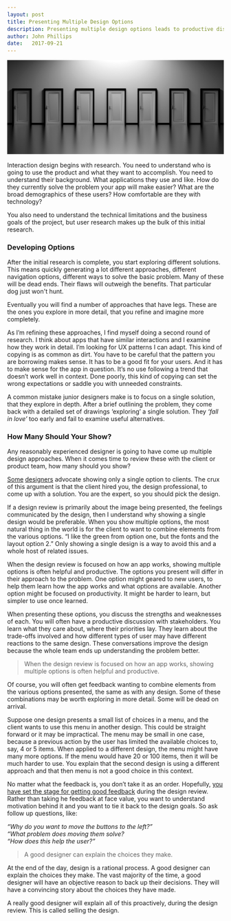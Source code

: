 ```yaml
---
layout: post
title: Presenting Multiple Design Options
description: Presenting multiple design options leads to productive discussions and better design
author: John Phillips
date:   2017-09-21 
---
```


<img src="/img/many-doors.jpg" class="full-width">

Interaction design begins with research. You need to understand  who is going to use the product and what they want to accomplish. You need to understand their background. What applications they use and like. How do they currently solve the problem your app will make easier? What are the broad demographics of these users? How comfortable are they with technology?

You also need to understand the technical limitations and the business goals of the project, but user research makes up the bulk of this initial research. 

### Developing Options

After the initial research is complete, you start exploring different solutions. This means quickly generating a lot different approaches, different navigation options, different ways to solve the basic problem. Many of these will be dead ends. Their flaws will outweigh the benefits. That particular dog just won't hunt. 

Eventually you will find a number of approaches that have legs. These are the ones you explore in more detail, that you refine and imagine more completely.

As I’m refining these approaches, I find myself doing a second round of research. I think about apps that have similar interactions and I examine how they work in detail. I’m looking for UX patterns I can adapt. This kind of copying is as common as dirt. You have to be careful that the pattern you are borrowing makes sense. It has to be a good fit for your users. And it has to make sense for the app in question. It’s no use following a trend that doesn’t work well in context. Done poorly, this kind of copying can set the wrong expectations or saddle you with unneeded constraints.

A common mistake junior designers make is to focus on a single solution, that they explore in depth. After a brief outlining the problem, they come back with a detailed set of drawings ‘exploring’ a single solution. They *‘fall in love’* too early and fail to examine useful alternatives.

### How Many Should Your Show?

Any reasonably experienced designer is going to have come up multiple design approaches. When it comes time to review these with the client or product team, how many should you show?

[Some][1] [designers][2] advocate showing only a single option to clients. The crux of this argument is that the client hired you, the design professional, to come up with a solution. You are the expert, so you should pick the design.

[1]: https://blog.prototypr.io/presenting-multiple-design-options-to-your-clients-just-dont-5818bb29b6fc

[2]: https://worthwhile.com/blog/2013/11/20/presenting-design-clients/


If a design review is primarily about the image being presented, the feelings communicated by the design, then I understand why showing a single design would be preferable. When you show multiple options, the most natural thing in the world is for the client to want to combine elements from the various options. “I like the green from option one, but the fonts and the layout option 2.” Only showing a single design is a way to avoid this and a whole host of related issues.

When the design review is focused on how an app works, showing multiple options is often helpful and productive. The options you present will differ in their approach to the problem. One option might geared to new users, to help them learn how the app works and what options are available. Another option might be focused on productivity. It might be harder to learn, but simpler to use once learned. 

When presenting these options, you discuss the strengths and weaknesses of each. You will often have a productive discussion with stakeholders. You learn what they care about, where their priorities lay. They learn about the trade-offs involved and how different types of user may have different reactions to the same design. These conversations improve the design because the whole team ends up understanding the problem better.

> When the design review is focused on how an app works, showing multiple options is often helpful and productive.

Of course, you will often get feedback wanting to combine elements from the various options presented, the same as with any design. Some of these combinations may be worth exploring in more detail. Some will be dead on arrival.

Suppose one design presents a small list of choices in a menu,  and the client wants to use this menu in another design. This could be straight forward or it may be impractical. The menu may be small in one case, because a previous action by the user has limited the available choices to, say, 4 or 5 items. When applied to a different design, the menu might have many more options. If the menu would have 20 or 100 items, then it will be much harder to use. You explain that the second design is using a different approach and that then menu is not a good choice in this context. 

No matter what the feedback is, you don’t take it as an order. Hopefully, [you have set the stage for getting good feedback][3] during the design review. Rather than taking he feedback at face value, you want to understand motivation behind it and you want to tie it back to the design goals. So ask follow up questions, like:

[3]: http://muledesign.com/2017/05/designing-for-better-feedback

*“Why do you want to move the buttons to the left?”  
“What problem does moving them solve?  
“How does this help the user?”*

<!-- ### Design is Rational -->

> A good designer can explain the choices they make.

At the end of the day, design is a rational process. A good designer can explain the choices they make. The vast majority of the time, a good designer will have an objective reason to back up their decisions. They will have a convincing story about the choices they have made.  

A really good designer will explain all of this proactively, during the design review. This is called selling the design.
